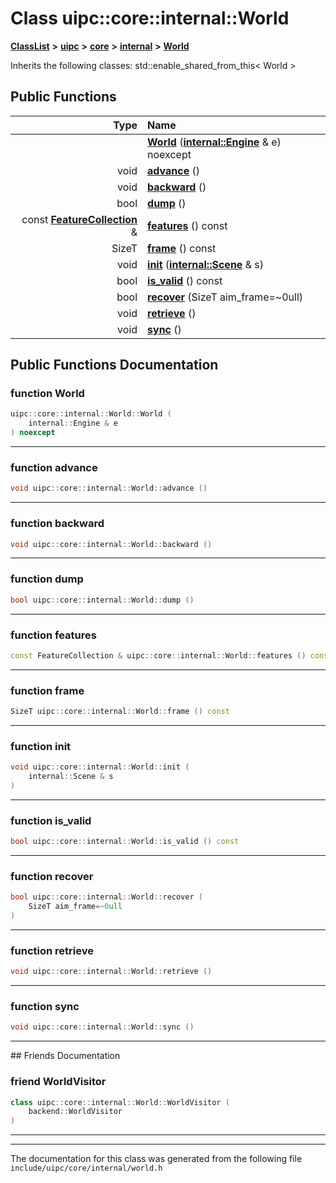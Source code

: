 

# Class uipc::core::internal::World



[**ClassList**](annotated.md) **>** [**uipc**](namespaceuipc.md) **>** [**core**](namespaceuipc_1_1core.md) **>** [**internal**](namespaceuipc_1_1core_1_1internal.md) **>** [**World**](classuipc_1_1core_1_1internal_1_1_world.md)








Inherits the following classes: std::enable_shared_from_this< World >


































## Public Functions

| Type | Name |
| ---: | :--- |
|   | [**World**](#function-world) ([**internal::Engine**](classuipc_1_1core_1_1internal_1_1_engine.md) & e) noexcept<br> |
|  void | [**advance**](#function-advance) () <br> |
|  void | [**backward**](#function-backward) () <br> |
|  bool | [**dump**](#function-dump) () <br> |
|  const [**FeatureCollection**](classuipc_1_1core_1_1_feature_collection.md) & | [**features**](#function-features) () const<br> |
|  SizeT | [**frame**](#function-frame) () const<br> |
|  void | [**init**](#function-init) ([**internal::Scene**](classuipc_1_1core_1_1internal_1_1_scene.md) & s) <br> |
|  bool | [**is\_valid**](#function-is_valid) () const<br> |
|  bool | [**recover**](#function-recover) (SizeT aim\_frame=~0ull) <br> |
|  void | [**retrieve**](#function-retrieve) () <br> |
|  void | [**sync**](#function-sync) () <br> |




























## Public Functions Documentation




### function World 

```C++
uipc::core::internal::World::World (
    internal::Engine & e
) noexcept
```




<hr>



### function advance 

```C++
void uipc::core::internal::World::advance () 
```




<hr>



### function backward 

```C++
void uipc::core::internal::World::backward () 
```




<hr>



### function dump 

```C++
bool uipc::core::internal::World::dump () 
```




<hr>



### function features 

```C++
const FeatureCollection & uipc::core::internal::World::features () const
```




<hr>



### function frame 

```C++
SizeT uipc::core::internal::World::frame () const
```




<hr>



### function init 

```C++
void uipc::core::internal::World::init (
    internal::Scene & s
) 
```




<hr>



### function is\_valid 

```C++
bool uipc::core::internal::World::is_valid () const
```




<hr>



### function recover 

```C++
bool uipc::core::internal::World::recover (
    SizeT aim_frame=~0ull
) 
```




<hr>



### function retrieve 

```C++
void uipc::core::internal::World::retrieve () 
```




<hr>



### function sync 

```C++
void uipc::core::internal::World::sync () 
```




<hr>## Friends Documentation





### friend WorldVisitor 

```C++
class uipc::core::internal::World::WorldVisitor (
    backend::WorldVisitor
) 
```




<hr>

------------------------------
The documentation for this class was generated from the following file `include/uipc/core/internal/world.h`

